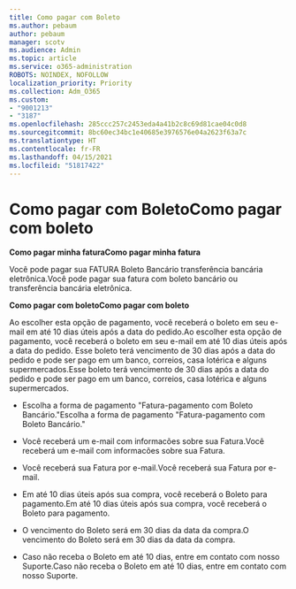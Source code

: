 ```yaml
---
title: Como pagar com Boleto
ms.author: pebaum
author: pebaum
manager: scotv
ms.audience: Admin
ms.topic: article
ms.service: o365-administration
ROBOTS: NOINDEX, NOFOLLOW
localization_priority: Priority
ms.collection: Adm_O365
ms.custom:
- "9001213"
- "3187"
ms.openlocfilehash: 285ccc257c2453eda4a41b2c8c69d81cae04c0d8
ms.sourcegitcommit: 8bc60ec34bc1e40685e3976576e04a2623f63a7c
ms.translationtype: HT
ms.contentlocale: fr-FR
ms.lasthandoff: 04/15/2021
ms.locfileid: "51817422"
---
```

# <a name="como-pagar-com-boleto"></a><span data-ttu-id="89247-102">Como pagar com Boleto</span><span class="sxs-lookup"><span data-stu-id="89247-102">Como pagar com boleto</span></span>

<span data-ttu-id="89247-103">**Como pagar minha fatura**</span><span class="sxs-lookup"><span data-stu-id="89247-103">**Como pagar minha fatura**</span></span>

<span data-ttu-id="89247-104">Você pode pagar sua FATURA Boleto Bancário transferência bancária eletrônica.</span><span class="sxs-lookup"><span data-stu-id="89247-104">Você pode pagar sua fatura com boleto bancário ou transferência bancária eletrônica.</span></span>

<span data-ttu-id="89247-105">**Como pagar com  boleto**</span><span class="sxs-lookup"><span data-stu-id="89247-105">**Como pagar com  boleto**</span></span>

<span data-ttu-id="89247-106">Ao escolher  esta opção de pagamento, você receberá o boleto em seu e-mail em até 10 dias úteis após a data do pedido.</span><span class="sxs-lookup"><span data-stu-id="89247-106">Ao escolher  esta opção de pagamento, você receberá o boleto em seu e-mail em até 10 dias úteis após a data do pedido.</span></span> <span data-ttu-id="89247-107">Esse boleto terá vencimento de 30 dias após a data do pedido e pode ser pago em um banco, correios, casa lotérica e alguns supermercados.</span><span class="sxs-lookup"><span data-stu-id="89247-107">Esse boleto terá vencimento de 30 dias após a data do pedido e pode ser pago em um banco, correios, casa lotérica e alguns supermercados.</span></span>

- <span data-ttu-id="89247-108">Escolha a forma de pagamento "Fatura-pagamento com Boleto Bancário."</span><span class="sxs-lookup"><span data-stu-id="89247-108">Escolha a forma de pagamento "Fatura-pagamento com Boleto Bancário."</span></span>

- <span data-ttu-id="89247-109">Você receberá um e-mail com informacões sobre sua Fatura.</span><span class="sxs-lookup"><span data-stu-id="89247-109">Você receberá um e-mail com informacões sobre sua Fatura.</span></span>

- <span data-ttu-id="89247-110">Você receberá sua Fatura por e-mail.</span><span class="sxs-lookup"><span data-stu-id="89247-110">Você receberá sua Fatura por e-mail.</span></span>

- <span data-ttu-id="89247-111">Em até 10 dias úteis após sua compra, você receberá o Boleto para pagamento.</span><span class="sxs-lookup"><span data-stu-id="89247-111">Em até 10 dias úteis após sua compra, você receberá o Boleto para pagamento.</span></span>

- <span data-ttu-id="89247-112">O vencimento do Boleto será em 30 dias da data da compra.</span><span class="sxs-lookup"><span data-stu-id="89247-112">O vencimento do Boleto será em 30 dias da data da compra.</span></span>

- <span data-ttu-id="89247-113">Caso não receba o Boleto em até 10 dias, entre em contato com nosso Suporte.</span><span class="sxs-lookup"><span data-stu-id="89247-113">Caso não receba o Boleto em até 10 dias, entre em contato com nosso Suporte.</span></span>

